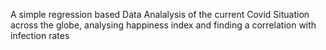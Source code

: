 A simple regression based Data Analalysis of the current Covid Situation across the globe, analysing happiness index and finding a correlation with infection rates

